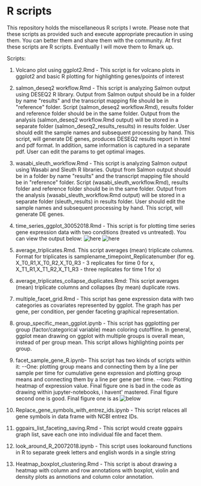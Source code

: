 # R scripts

This repository holds the miscellaneous R scripts I wrote. Please note that these scripts as provided such and execute appropriate precaution in using them. You can better them and share them with the community. At first these scripts are R scripts. Eventually I will move them to Rmark up.

Scripts:
1. Volcano plot using ggplot2.Rmd - This script is for volcano plots in ggplot2 and basic R plotting for highlighting genes/points of interest
2. salmon_deseq2 workflow.Rmd - This script is analyzing Salmon output using DESEQ2 R library. Output from Salmon output should be in a folder by name "results" and the transcript mapping file should be in "reference" folder. Script (salmon_deseq2 workflow.Rmd), results folder and reference folder should be in the same folder. Output from the analysis (salmon_deseq2 workflow.Rmd output) will be stored in a separate folder (salmon_deseq2_results_results) in results folder. User should edit the sample names and subsequent processing by hand. This script, will generate DE genes, produces DESEQ2 results report in html and pdf format. In addition, same information is captured in a separate pdf. User can edit the params to get optimal images. 
3. wasabi_sleuth_workflow.Rmd - This script is analyzing Salmon output using Wasabi and Sleuth R libraries. Output from Salmon output should be in a folder by name "results" and the transcript mapping file should be in "reference" folder. Script (wasabi_sleuth_workflow.Rmd), results folder and reference folder should be in the same folder. Output from the analysis (wasabi_sleuth_workflow.Rmd output) will be stored in a separate folder (sleuth_results) in results folder. User should edit the sample names and subsequent processing by hand. This script, will generate DE genes.
4. time_series_ggplot_30052018.Rmd - This script is for plotting time series gene expression data with two conditions (treated vs untreated). You can view the output below: ![here](https://3.bp.blogspot.com/-Ro4WbMfqWU4/Ww5rsc_p5OI/AAAAAAAABDM/w411-QoLBiYw3ZJLOD-rVazGqoNIEbkHwCLcBGAs/s1600/Rplot02.png)  ![here](https://2.bp.blogspot.com/-sbcahB8aeHY/Ww5ryxfl7mI/AAAAAAAABDQ/gUr47aZAPBAuzhI0M6_dYaTa8dHkC6lUwCEwYBhgL/s1600/Rplot.png)
5. average_triplicates.Rmd. This script averages (mean) triplicate columns. Format for triplicates is samplename_timepoint_Replicatenumber (for eg. X_T0_R1,X_T0_R2,X_T0_R3 - 3 replicates for time 0 for x, X_T1_R1,X_T1_R2,X_T1_R3 - three replicates for time 1 for x) 
6. average_triplicates_collapse_duplicates.Rmd: This script averages (mean) triplicate columns and collapses (by mean) duplicate rows.
7. multiple_facet_grid.Rmd - This script has gene expression data with two categories as covariates represented by ggplot. The graph has per gene, per condition, per gender faceting graphical representation.
8. group_specific_mean_ggplot.ipynb - This script has ggplotting per group (factor/categorical variable) mean coloring cutoffline. In general, ggplot mean drawing on ggplot with multiple groups is overall mean, instead of per group mean. This script allows highlighting points per group.
9. facet_sample_gene_R.ipynb- This script has two kinds of scripts within it: 
--One: plotting group means and connecting them by a line per sample per time for cumulative gene expression and plotting group means and connecting them by a line per gene per time.
--two: Plotting heatmap of expression value.
Final figure one is bad in the code as drawing within jupyter-notebooks, i havent' mastered. Final figure second one is good. Final figure one is as ![below](https://image.ibb.co/fcXyOT/Rplot01.png)

10. Replace_gene_symbols_with_entrez_ids.ipynb - This script relaces all gene symbols in data frame with NCBI entrez IDs.
11. ggpairs_list_faceting_saving.Rmd - This script would create ggpairs graph list, save each one into individual file and facet them.
11. look_around_R_20072018.ipynb - This script uses lookaround functions in R to separate greek letters and english words in a single string
12. Heatmap_boxplot_clustering.Rmd - This script is about drawing a heatmap with column and row annotations with boxplot, violin and density plots as annotions and column color annotation. 

